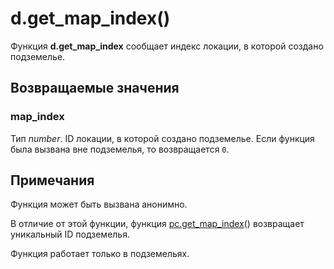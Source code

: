 # d.get_map_index()
Функция **d.get_map_index** сообщает индекс локации, в которой создано подземелье.

## Возвращаемые значения
### map_index
Тип *number*. ID локации, в которой создано подземелье. Если функция была вызвана вне подземелья, то возвращается `0`.

## Примечания
Функция может быть вызвана анонимно.

В отличие от этой функции, функция [pc.get_map_index](../pc/pc.get_map_index.md)() возвращает уникальный ID подземелья.

Функция работает только в подземельях.